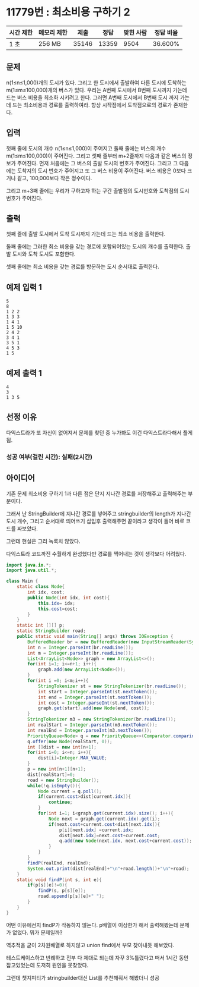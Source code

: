 # 11779번 : 최소비용 구하기 2

| 시간 제한 | 메모리 제한 | 제출 | 정답 | 맞힌 사람 | 정답 비율 |
| --- | --- | --- | --- | --- | --- |
| 1 초 | 256 MB | 35146 | 13359 | 9504 | 36.600% |

## 문제

n(1≤n≤1,000)개의 도시가 있다. 그리고 한 도시에서 출발하여 다른 도시에 도착하는 m(1≤m≤100,000)개의 버스가 있다. 우리는 A번째 도시에서 B번째 도시까지 가는데 드는 버스 비용을 최소화 시키려고 한다. 그러면 A번째 도시에서 B번째 도시 까지 가는데 드는 최소비용과 경로를 출력하여라. 항상 시작점에서 도착점으로의 경로가 존재한다.

## 입력

첫째 줄에 도시의 개수 n(1≤n≤1,000)이 주어지고 둘째 줄에는 버스의 개수 m(1≤m≤100,000)이 주어진다. 그리고 셋째 줄부터 m+2줄까지 다음과 같은 버스의 정보가 주어진다. 먼저 처음에는 그 버스의 출발 도시의 번호가 주어진다. 그리고 그 다음에는 도착지의 도시 번호가 주어지고 또 그 버스 비용이 주어진다. 버스 비용은 0보다 크거나 같고, 100,000보다 작은 정수이다.

그리고 m+3째 줄에는 우리가 구하고자 하는 구간 출발점의 도시번호와 도착점의 도시번호가 주어진다.

## 출력

첫째 줄에 출발 도시에서 도착 도시까지 가는데 드는 최소 비용을 출력한다.

둘째 줄에는 그러한 최소 비용을 갖는 경로에 포함되어있는 도시의 개수를 출력한다. 출발 도시와 도착 도시도 포함한다.

셋째 줄에는 최소 비용을 갖는 경로를 방문하는 도시 순서대로 출력한다.

## 예제 입력 1

```
5
8
1 2 2
1 3 3
1 4 1
1 5 10
2 4 2
3 4 1
3 5 1
4 5 3
1 5

```

## 예제 출력 1

```
4
3
1 3 5
```

## 선정 이유

다익스트라가 또 자신이 없어져서 문제를 찾던 중 누가봐도 이건 다익스트라다해서 풀게됨.

### 성공 여부(걸린 시간): 실패(2시간)

## 아이디어

기존 문제 최소비용 구하기 1과 다른 점은 단지 지나간 경로를 저장해주고 출력해주는 부분이다.

그래서 난 StringBuilder에 지나간 경로를 넣어주고 stringbuilder의 length가 지나간 도시 개수, 그리고 순서대로 띄어쓰기 삽입후 출력해주면 끝이라고 생각이 들어 바로 코드를 짜보았다.

그런데 현실은 그리 녹록치 않았다.

다익스트라 코드까진 수월하게 완성했다만 경로를 찍어내는 것이 생각보다 어려웠다.

```java
import java.io.*;
import java.util.*;

class Main {
    static class Node{
        int idx, cost;
        public Node(int idx, int cost){
            this.idx= idx;
            this.cost=cost;
        }
    }
    static int [][] p;
    static StringBuilder road;
    public static void main(String[] args) throws IOException {
        BufferedReader br = new BufferedReader(new InputStreamReader(System.in));
        int n = Integer.parseInt(br.readLine());
        int m = Integer.parseInt(br.readLine());
        List<ArrayList<Node>> graph = new ArrayList<>();
        for(int i=1; i<=n+1; i++){
            graph.add(new ArrayList<Node>());
        }
        for(int i =0; i<m;i++){
            StringTokenizer st = new StringTokenizer(br.readLine());
            int start = Integer.parseInt(st.nextToken());
            int end = Integer.parseInt(st.nextToken());
            int cost = Integer.parseInt(st.nextToken());
            graph.get(start).add(new Node(end, cost));
        }
        StringTokenizer m3 = new StringTokenizer(br.readLine());
        int realStart = Integer.parseInt(m3.nextToken());
        int realEnd = Integer.parseInt(m3.nextToken());
        PriorityQueue<Node> q = new PriorityQueue<>(Comparator.comparingInt(o -> o.cost));
        q.offer(new Node(realStart, 0));
        int []dist = new int[n+1];
        for(int i=0; i<=n; i++){
            dist[i]=Integer.MAX_VALUE;
        }
        p = new int[n+1][n+1];
        dist[realStart]=0;
        road = new StringBuilder();
        while(!q.isEmpty()){
            Node current = q.poll();
            if(current.cost>dist[current.idx]){
                continue;
            }
            for(int i=1; i<graph.get(current.idx).size(); i++){
                Node next = graph.get(current.idx).get(i);
                if(next.cost+current.cost<dist[next.idx]){
                    p[i][next.idx] =current.idx;
                    dist[next.idx]=next.cost+current.cost;
                    q.add(new Node(next.idx, next.cost+current.cost));
                }
            }
        }
        findP(realEnd, realEnd);
        System.out.print(dist[realEnd]+"\n"+road.length()+"\n"+road);
    }
    static void findP(int s, int e){
        if(p[s][e]!=0){
            findP(s, p[s][e]);
            road.append(p[s][e]+" ");
        }
    }
}

```

어떤 이유에선지 findP가 작동하지 않는다. p배열이 이상한가 해서 출력해봤는데 문제가 없었다. 뭐가 문제일까?

역추적을 굳이 2차원배열로 하지않고 union find에서 부모 찾아내듯 해보았다.

테스트케이스하고 반례하고 전부 다 제대로 되는데 자꾸 3%틀렸다고 떠서 1시간 동안 잡고있었는데 도저히 원인을 못찾았다.

그런데 챗지피티가 stringbuilder대신 List를 추천해줘서 해봤더니 성공
